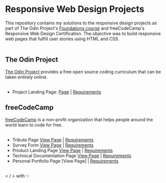 # Responsive Web Design Projects

This repository contains my solutions to the responsive design projects as part of The Odin Project's [Foundations course](https://www.theodinproject.com/paths/foundations/courses/foundations) and freeCodeCamp's Responsive Web Design Certification. The objective was to build responsive web pages that fulfill user stories using HTML and CSS.</br></br>

## The Odin Project
[The Odin Project](https://www.theodinproject.com/) provides a free open source coding curriculum that can be taken entirely online. </br></br>

* Project Landing Page: [Page](https://zowdk.github.io/responsive-web-design/product-landing-pages/music-lessons/) | [Requirements](https://www.theodinproject.com/paths/foundations/courses/foundations/lessons/landing-page#assignment)
 

## freeCodeCamp
[freeCodeCamp](https://www.freecodecamp.org/) is a non-profit organization that helps people around the world learn to code for free. </br></br>

* Tribute Page [View Page](https://zowdk.github.io/responsive-web-design/tribute-page/) | [Requirements](https://www.freecodecamp.org/learn/responsive-web-design/responsive-web-design-projects/build-a-tribute-page)
* Survey Form [View Page](https://zowdk.github.io/responsive-web-design/survey-form/) | [Requirements](https://www.freecodecamp.org/learn/responsive-web-design/responsive-web-design-projects/build-a-survey-form/)
* Product Landing Page [View Page](https://zowdk.github.io/responsive-web-design/product-landing-pages/on-call/) | [Requirements](https://www.freecodecamp.org/learn/responsive-web-design/responsive-web-design-projects/build-a-product-landing-page)
* Technical Documentation Page [View Page](https://zowdk.github.io/responsive-web-design/technical-documentation/javascript.html) | [Requirements](https://www.freecodecamp.org/learn/responsive-web-design/responsive-web-design-projects/build-a-technical-documentation-page)
* Personal Portfolio Page [View Page] | [Requirements](https://www.freecodecamp.org/learn/responsive-web-design/responsive-web-design-projects/build-a-personal-portfolio-webpage)

</br>
< / > with ✨

